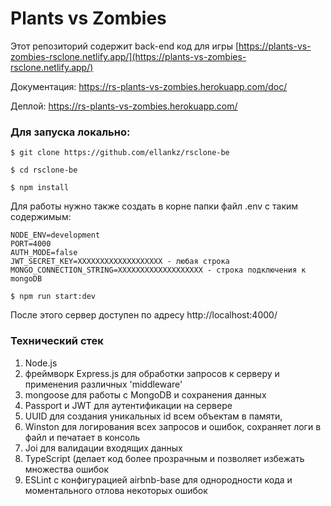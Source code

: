 # Plants vs Zombies

Этот репозиторий содержит back-end код для игры [https://plants-vs-zombies-rsclone.netlify.app/](https://plants-vs-zombies-rsclone.netlify.app/)

Документация: https://rs-plants-vs-zombies.herokuapp.com/doc/

Деплой: https://rs-plants-vs-zombies.herokuapp.com/


### Для запуска локально:

` $ git clone https://github.com/ellankz/rsclone-be `

` $ cd rsclone-be `

` $ npm install `

Для работы нужно также создать в корне папки файл .env с таким содержимым:

```
NODE_ENV=development
PORT=4000
AUTH_MODE=false
JWT_SECRET_KEY=XXXXXXXXXXXXXXXXXXX - любая строка
MONGO_CONNECTION_STRING=XXXXXXXXXXXXXXXXXXX - строка подключения к mongoDB
```

` $ npm run start:dev `

После этого сервер доступен по адресу http://localhost:4000/

### Технический стек

1. Node.js
2. фреймворк Express.js для обработки запросов к серверу и применения различных 'middleware'
3. mongoose для работы с MongoDB и сохранения данных
4. Passport и JWT для аутентификации на сервере
5. UUID для создания уникальных id всем объектам в памяти, 
6. Winston для логирования всех запросов и ошибок, сохраняет логи в файл и печатает в консоль 
7. Joi для валидации входящих данных
8. TypeScript (делает код более прозрачным и позволяет избежать множества ошибок
9. ESLint с конфигурацией airbnb-base для однородности кода и моментального отлова некоторых ошибок
